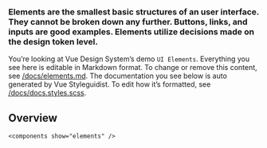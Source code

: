 ### Elements are the smallest basic structures of an user interface. They cannot be broken down any further. Buttons, links, and inputs are good examples. Elements utilize decisions made on the design token level.

You’re looking at Vue Design System’s demo <code>UI Elements</code>. Everything you see here is editable in Markdown format. To change or remove this content, see [/docs/elements.md](https://github.com/arielsalminen/vue-design-system/blob/master/docs/elements.md). The documentation you see below is auto generated by Vue Styleguidist. To edit how it’s formatted, see [/docs/docs.styles.scss](https://github.com/arielsalminen/vue-design-system/blob/master/docs/docs.styles.scss).

## Overview

```
<components show="elements" />
```
